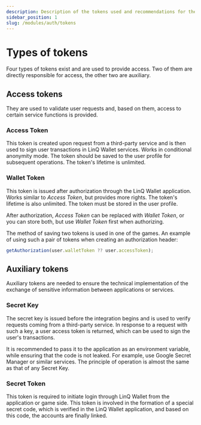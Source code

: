 ```yaml
---
description: Description of the tokens used and recommendations for their use
sidebar_position: 1
slug: /modules/auth/tokens
---
```


# Types of tokens

Four types of tokens exist and are used to provide access. Two of them are directly responsible for access, the other two are auxiliary.

## Access tokens

They are used to validate user requests and, based on them, access to certain service functions is provided.

### Access Token

This token is created upon request from a third-party service and is then used to sign user transactions in LinQ Wallet services. Works in conditional anonymity mode. The token should be saved to the user profile for subsequent operations. The token's lifetime is unlimited.

### Wallet Token

This token is issued after authorization through the LinQ Wallet application. Works similar to _Access Token_, but provides more rights. The token's lifetime is also unlimited. The token must be stored in the user profile.

After authorization, _Access Token_ can be replaced with _Wallet Token_, or you can store both, but use _Wallet Token_ first when authorizing.

The method of saving two tokens is used in one of the games. An example of using such a pair of tokens when creating an authorization header:

```typescript
getAuthorization(user.walletToken ?? user.accessToken);
```

## Auxiliary tokens

Auxiliary tokens are needed to ensure the technical implementation of the exchange of sensitive information between applications or services.

### Secret Key

The secret key is issued before the integration begins and is used to verify requests coming from a third-party service. In response to a request with such a key, a user access token is returned, which can be used to sign the user's transactions.

It is recommended to pass it to the application as an environment variable, while ensuring that the code is not leaked. For example, use Google Secret Manager or similar services. The principle of operation is almost the same as that of any Secret Key.

### Secret Token

This token is required to initiate login through LinQ Wallet from the application or game side. This token is involved in the formation of a special secret code, which is verified in the LinQ Wallet application, and based on this code, the accounts are finally linked.
